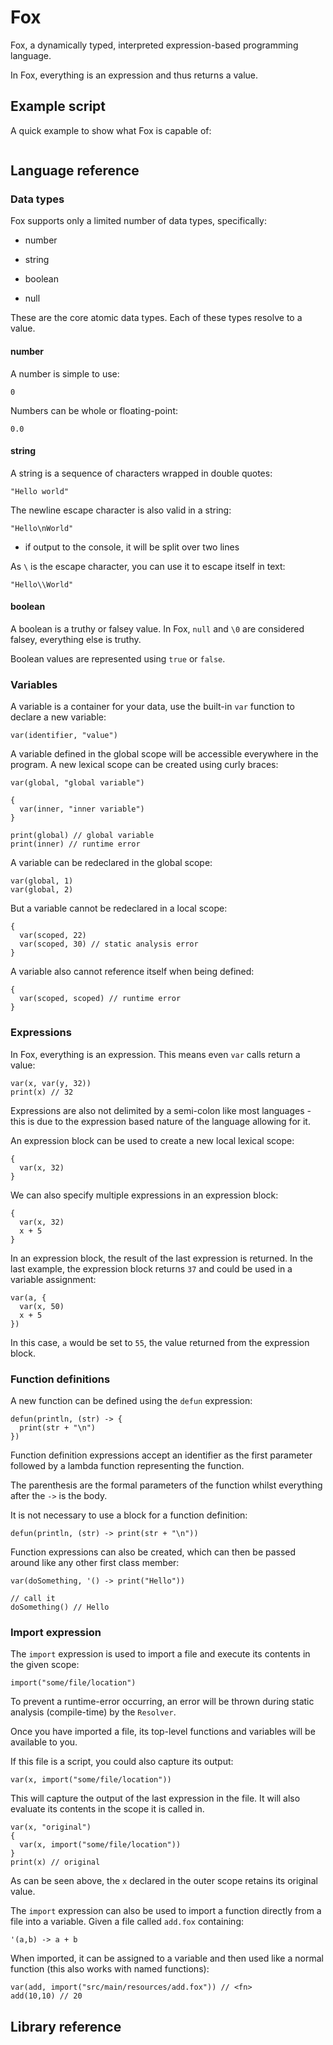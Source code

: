 # Fox

Fox, a dynamically typed, interpreted expression-based programming language.

In Fox, everything is an expression and thus returns a value.

## Example script

A quick example to show what Fox is capable of:

```fox

```

## Language reference

### Data types

Fox supports only a limited number of data types, specifically:

- number

- string

- boolean

- null

These are the core atomic data types. Each of these types resolve to a value.

#### number

A number is simple to use:

```
0
```

Numbers can be whole or floating-point:

```
0.0
```

#### string

A string is a sequence of characters wrapped in double quotes:

```
"Hello world"
```

The newline escape character is also valid in a string:

```
"Hello\nWorld"
```

- if output to the console, it will be split over two lines

As `\` is the escape character, you can use it to escape itself in text:

```
"Hello\\World"
```

#### boolean

A boolean is a truthy or falsey value. In Fox, `null` and `\0` are considered falsey, everything else is truthy.

Boolean values are represented using `true` or `false`.

### Variables

A variable is a container for your data, use the built-in `var` function to declare a new variable:

```
var(identifier, "value")
```

A variable defined in the global scope will be accessible everywhere in the program. A new lexical scope can be created using curly braces:

```
var(global, "global variable")

{
  var(inner, "inner variable")
}

print(global) // global variable
print(inner) // runtime error
```

A variable can be redeclared in the global scope:

```
var(global, 1)
var(global, 2)
```

But a variable cannot be redeclared in a local scope:

```
{
  var(scoped, 22)
  var(scoped, 30) // static analysis error
}
```

A variable also cannot reference itself when being defined:

```
{
  var(scoped, scoped) // runtime error
}
```

### Expressions

In Fox, everything is an expression. This means even `var` calls return a value:

```
var(x, var(y, 32))
print(x) // 32
```

Expressions are also not delimited by a semi-colon like most languages - this is due to the expression based nature of the language allowing for it.

An expression block can be used to create a new local lexical scope:

```
{
  var(x, 32)
}
```

We can also specify multiple expressions in an expression block:

```
{
  var(x, 32)
  x + 5
}
```

In an expression block, the result of the last expression is returned. In the last example, the expression block returns `37` and could be used in a variable assignment:

```
var(a, {
  var(x, 50)
  x + 5
})
```

In this case, `a` would be set to `55`, the value returned from the expression block.

### Function definitions

A new function can be defined using the `defun` expression:

```
defun(println, (str) -> {
  print(str + "\n")
})
```

Function definition expressions accept an identifier as the first parameter followed by a lambda function representing the function.

The parenthesis are the formal parameters of the function whilst everything after the `->` is the body.

It is not necessary to use a block for a function definition:

```
defun(println, (str) -> print(str + "\n"))
```

Function expressions can also be created, which can then be passed around like any other first class member:

```
var(doSomething, '() -> print("Hello"))

// call it
doSomething() // Hello
```

### Import expression

The `import` expression is used to import a file and execute its contents in the given scope:

```
import("some/file/location")
```

To prevent a runtime-error occurring, an error will be thrown during static analysis (compile-time) by the `Resolver`.

Once you have imported a file, its top-level functions and variables will be available to you.

If this file is a script, you could also capture its output:

```
var(x, import("some/file/location"))
```

This will capture the output of the last expression in the file. It will also evaluate its contents in the scope it is called in.

```
var(x, "original")
{
  var(x, import("some/file/location"))
}
print(x) // original
```

As can be seen above, the `x` declared in the outer scope retains its original value.

The `import` expression can also be used to import a function directly from a file into a variable. Given a file called `add.fox` containing:

```
'(a,b) -> a + b
```

When imported, it can be assigned to a variable and then used like a normal function (this also works with named functions):

```
var(add, import("src/main/resources/add.fox")) // <fn>
add(10,10) // 20
```

## Library reference